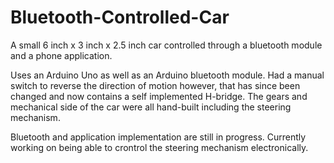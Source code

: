 # Bluetooth-Controlled-Car
A small 6 inch x 3 inch x 2.5 inch car controlled through a bluetooth module and a phone application.

Uses an Arduino Uno as well as an Arduino bluetooth module.
Had a manual switch to reverse the direction of motion however, that has since been changed and now contains a self implemented H-bridge.
The gears and mechanical side of the car were all hand-built including the steering mechanism. 

Bluetooth and application implementation are still in progress. Currently working on being able to crontrol the steering mechanism electronically.
